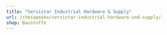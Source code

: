 ```yaml
---
title: "Servistar Industrial Hardware & Supply"
url: /chesapeake/servistar-industrial-hardware-und-supply/
shop: Baustoffe
---
```

